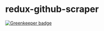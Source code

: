 # redux-github-scraper

[![Greenkeeper badge](https://badges.greenkeeper.io/rajikaimal/redux-github-scraper.svg)](https://greenkeeper.io/)